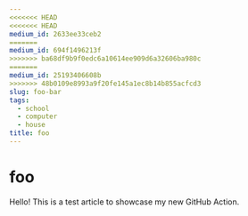 ```yaml
---
<<<<<<< HEAD
<<<<<<< HEAD
medium_id: 2633ee33ceb2
=======
medium_id: 694f1496213f
>>>>>>> ba68df9b9f0edc6a10614ee909d6a32606ba980c
=======
medium_id: 25193406608b
>>>>>>> 48b0109e8993a9f20fe145a1ec8b14b855acfcd3
slug: foo-bar
tags:
  - school
  - computer
  - house
title: foo
---
```


# foo
Hello! This is a test article to showcase my new GitHub Action.